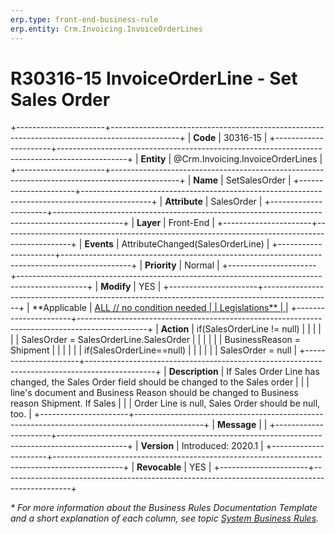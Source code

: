 ```yaml
---
erp.type: front-end-business-rule
erp.entity: Crm.Invoicing.InvoiceOrderLines
---
```


# R30316-15 InvoiceOrderLine - Set Sales Order
+----------------------+-----------------------------------------------------------------------------------------------+
| **Code**             | 30316-15                                                                                      |
+----------------------+-----------------------------------------------------------------------------------------------+
| **Entity**           | @Crm.Invoicing.InvoiceOrderLines                                                              |
+----------------------+-----------------------------------------------------------------------------------------------+
| **Name**             | SetSalesOrder                                                                                 |
+----------------------+-----------------------------------------------------------------------------------------------+
| **Attribute**        | SalesOrder                                                                                    |
+----------------------+-----------------------------------------------------------------------------------------------+
| **Layer**            | Front-End                                                                                     |
+----------------------+-----------------------------------------------------------------------------------------------+
| **Events**           | AttributeChanged(SalesOrderLine)                                                              |
+----------------------+-----------------------------------------------------------------------------------------------+
| **Priority**         | Normal                                                                                        |
+----------------------+-----------------------------------------------------------------------------------------------+
| **Modify**           | YES                                                                                           |
+----------------------+-----------------------------------------------------------------------------------------------+
| **Applicable         | [ALL // no condition needed                                                                   |
| Legislations**       | ](xref:applicable-legislations)                                                               |
+----------------------+-----------------------------------------------------------------------------------------------+
| **Action**           | if(SalesOrderLine != null)                                                                    |
|                      |                                                                                               |
|                      | SalesOrder = SalesOrderLine.SalesOrder                                                        |
|                      |                                                                                               |
|                      | BusinessReason = Shipment                                                                     |
|                      |                                                                                               |
|                      | if(SalesOrderLine==null)                                                                      |
|                      |                                                                                               |
|                      | SalesOrder = null                                                                             |
+----------------------+-----------------------------------------------------------------------------------------------+
| **Description**      | If Sales Order Line has changed, the Sales Order field should be changed to the Sales order   |
|                      | line\'s document and Business Reason should be changed to Business reason Shipment. If Sales  |
|                      | Order Line is null, Sales Order should be null, too.                                          |
+----------------------+-----------------------------------------------------------------------------------------------+
| **Message**          |                                                                                               |
+----------------------+-----------------------------------------------------------------------------------------------+
| **Version**          | Introduced: 2020.1                                                                            |
+----------------------+-----------------------------------------------------------------------------------------------+
| **Revocable**        | YES                                                                                           |
+----------------------+-----------------------------------------------------------------------------------------------+

*\* For more information about the Business Rules Documentation Template and a short explanation of each column, see
topic [System Business Rules](../templates/template-description-system-business-rules.md).*
